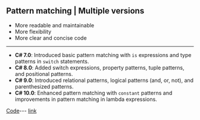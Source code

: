 ## Pattern matching | Multiple versions

* More readable and maintainable
* More flexibility
* More clear and concise code

<hr>

* **C# 7.0**: Introduced basic pattern matching with `is` expressions and type patterns in `switch` statements.
* **C# 8.0**: Added switch expressions, property patterns, tuple patterns, and positional patterns.
* **C# 9.0**: Introduced relational patterns, logical patterns (and, or, not), and parenthesized patterns.
* **C# 10.0**: Enhanced pattern matching with `constant` patterns and improvements in pattern matching in lambda expressions.

[Code](link.cs)---
[link](link.cs)